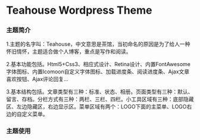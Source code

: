 Teahouse Wordpress Theme
==================

### 主题简介 ###
1.主题的名字叫：Teahouse，中文意思是茶馆，当初命名的原因是为了给人一种怀旧情怀，主题适合做个人博客，重点是写作和阅读。

2.基本功能包括。Html5+Css3、相应式设计、Retina设计、内置FontAwesome字体图标、内置Icomoon自定义字体图标、加载进度条、阅读进度条、Ajax文章喜欢按钮、Ajax评论回复... 

3.基本结构包括。文章类型有三种：标准、状态、相册。页面类型有三种：默认、留言、存档。分栏方式有三种：两栏、三栏、四栏。小工具区域有三种：底部隐藏区、左边隐藏区，右边显示区。菜单区域有两个：LOGO下面的主菜单、LOGO右边的自定义菜单。
	
### 主题使用 ###


